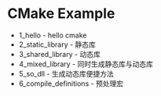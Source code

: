 # CMake Example

- 1_hello - hello cmake
- 2_static_library - 静态库
- 3_shared_library - 动态库
- 4_mixed_library - 同时生成静态库与动态库
- 5_so_dll - 生成动态库便捷方法
- 6_compile_definitions - 预处理宏
